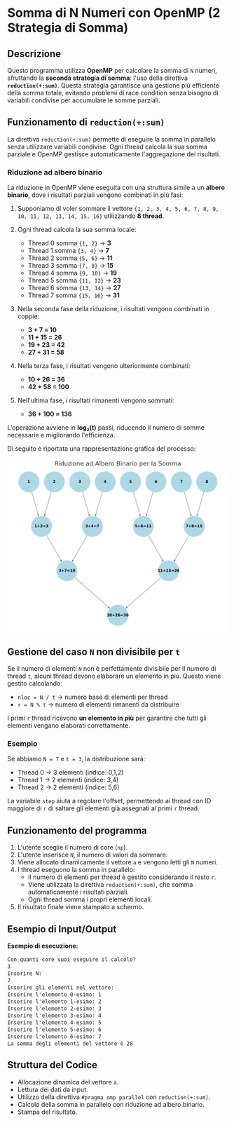 # Somma di N Numeri con OpenMP (2 Strategia di Somma)

## Descrizione
Questo programma utilizza **OpenMP** per calcolare la somma di `N` numeri, sfruttando la **seconda strategia di somma**: l'uso della direttiva **`reduction(+:sum)`**. Questa strategia garantisce una gestione più efficiente della somma totale, evitando problemi di race condition senza bisogno di variabili condivise per accumulare le somme parziali.

## Funzionamento di `reduction(+:sum)`
La direttiva `reduction(+:sum)` permette di eseguire la somma in parallelo senza utilizzare variabili condivise. Ogni thread calcola la sua somma parziale e OpenMP gestisce automaticamente l'aggregazione dei risultati.

### **Riduzione ad albero binario**
La riduzione in OpenMP viene eseguita con una struttura simile a un **albero binario**, dove i risultati parziali vengono combinati in più fasi:

1. Supponiamo di voler sommare il vettore `{1, 2, 3, 4, 5, 6, 7, 8, 9, 10, 11, 12, 13, 14, 15, 16}` utilizzando **8 thread**.
2. Ogni thread calcola la sua somma locale:
   - Thread 0 somma `{1, 2}` → **3**
   - Thread 1 somma `{3, 4}` → **7**
   - Thread 2 somma `{5, 6}` → **11**
   - Thread 3 somma `{7, 8}` → **15**
   - Thread 4 somma `{9, 10}` → **19**
   - Thread 5 somma `{11, 12}` → **23**
   - Thread 6 somma `{13, 14}` → **27**
   - Thread 7 somma `{15, 16}` → **31**

3. Nella seconda fase della riduzione, i risultati vengono combinati in coppie:
   - **3 + 7 = 10**
   - **11 + 15 = 26**
   - **19 + 23 = 42**
   - **27 + 31 = 58**

4. Nella terza fase, i risultati vengono ulteriormente combinati:
   - **10 + 26 = 36**
   - **42 + 58 = 100**

5. Nell'ultima fase, i risultati rimanenti vengono sommati:
   - **36 + 100 = 136**

L'operazione avviene in **log₂(t)** passi, riducendo il numero di somme necessarie e migliorando l'efficienza.

Di seguito è riportata una rappresentazione grafica del processo:

![Riduzione ad Albero Binario](riduzione_albero_binario.png)

## Gestione del caso `N` non divisibile per `t`
Se il numero di elementi `N` non è perfettamente divisibile per il numero di thread `t`, alcuni thread devono elaborare un elemento in più. Questo viene gestito calcolando:

- `nloc = N / t` → numero base di elementi per thread
- `r = N % t` → numero di elementi rimanenti da distribuire

I primi `r` thread ricevono **un elemento in più** per garantire che tutti gli elementi vengano elaborati correttamente.

### **Esempio**
Se abbiamo `N = 7` e `t = 3`, la distribuzione sarà:
- Thread 0 → 3 elementi (indice: 0,1,2)
- Thread 1 → 2 elementi (indice: 3,4)
- Thread 2 → 2 elementi (indice: 5,6)

La variabile `step` aiuta a regolare l'offset, permettendo ai thread con ID maggiore di `r` di saltare gli elementi già assegnati ai primi `r` thread.

## Funzionamento del programma
1. L'utente sceglie il numero di core (`np`).
2. L'utente inserisce `N`, il numero di valori da sommare.
3. Viene allocato dinamicamente il vettore `a` e vengono letti gli `N` numeri.
4. I thread eseguono la somma in parallelo:
   - Il numero di elementi per thread è gestito considerando il resto `r`.
   - Viene utilizzata la direttiva `reduction(+:sum)`, che somma automaticamente i risultati parziali.
   - Ogni thread somma i propri elementi locali.
5. Il risultato finale viene stampato a schermo.

## Esempio di Input/Output
**Esempio di esecuzione:**
```
Con quanti core vuoi eseguire il calcolo?
3
Inserire N:
7
Inserire gli elementi nel vettore:
Inserire l'elemento 0-esimo: 1
Inserire l'elemento 1-esimo: 2
Inserire l'elemento 2-esimo: 3
Inserire l'elemento 3-esimo: 4
Inserire l'elemento 4-esimo: 5
Inserire l'elemento 5-esimo: 6
Inserire l'elemento 6-esimo: 7
La somma degli elementi del vettore è 28
```

## Struttura del Codice
- Allocazione dinamica del vettore `a`.
- Lettura dei dati da input.
- Utilizzo della direttiva `#pragma omp parallel` con `reduction(+:sum)`.
- Calcolo della somma in parallelo con riduzione ad albero binario.
- Stampa del risultato.


